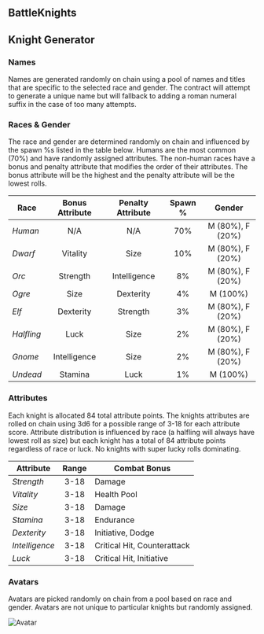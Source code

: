 ## BattleKnights

## Knight Generator
### Names
Names are generated randomly on chain using a pool of names and titles that are specific to the selected race and gender.
The contract will attempt to generate a unique name but will fallback to adding a roman numeral suffix in the case of too many attempts.

### Races & Gender
The race and gender are determined randomly on chain and influenced by the spawn %s listed in the table below.
Humans are the most common (70%) and have randomly assigned attributes. The non-human races have a bonus and penalty attribute that modifies the order of their attributes. The bonus attribute will be the highest and the penalty attribute will be the lowest rolls.

| Race         | Bonus Attribute  | Penalty Attribute | Spawn %   | Gender  |
| ------------ | :--------------: | :---------------: | :-------: | :--------------: |
| *Human*      | N/A              | N/A               | 70%       | M (80%), F (20%) |
| *Dwarf*      | Vitality         | Size              | 10%       | M (80%), F (20%) |
| *Orc*        | Strength         | Intelligence      | 8%        | M (80%), F (20%) |
| *Ogre*       | Size             | Dexterity         | 4%        | M (100%)         |
| *Elf*        | Dexterity        | Strength          | 3%        | M (80%), F (20%) |
| *Halfling*   | Luck             | Size              | 2%        | M (80%), F (20%) |
| *Gnome*      | Intelligence     | Size              | 2%        | M (80%), F (20%) |
| *Undead*     | Stamina          | Luck              | 1%        | M (100%)         |

### Attributes
Each knight is allocated 84 total attribute points. The knights attributes are rolled on chain using 3d6 for a possible range of 3-18 for each attribute score.
Attribute distribution is influenced by race (a halfling will always have lowest roll as size) but each knight has a total of 84 attribute points regardless of race or luck.
No knights with super lucky rolls dominating.


| Attribute        | Range    | Combat Bonus                 |
| ---------------- | :------: | ---------------------------- |
| *Strength*       | 3-18     | Damage                       |
| *Vitality*       | 3-18     | Health Pool                  |
| *Size*           | 3-18     | Damage                       |
| *Stamina*        | 3-18     | Endurance                    |
| *Dexterity*      | 3-18     | Initiative, Dodge            |
| *Intelligence*   | 3-18     | Critical Hit, Counterattack  |
| *Luck*           | 3-18     | Critical Hit, Initiative     |

### Avatars
Avatars are picked randomly on chain from a pool based on race and gender. Avatars are not unique to particular knights but randomly assigned.

![Avatar](https://bafkreigwayrfx34btkugl6n22wrlqj7fkjfixkgbrscej7axybbjpqiife.ipfs.dweb.link/)